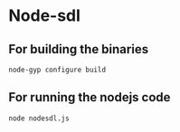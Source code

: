 # Node-sdl

## For building the binaries

`node-gyp configure build`

## For running the nodejs code

`node nodesdl.js`
